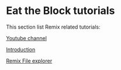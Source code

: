 Eat the Block tutorials
=======================

This section list Remix related tutorials:

[Youtube channel](https://www.youtube.com/playlist?list=PLbbtODcOYIoH7597VZ4sTXRKJkuhMAqYy)

[Introduction](https://www.youtube.com/watch?v=4CsH5xTxhSA&index=3&t=738s&list=PLbbtODcOYIoH7597VZ4sTXRKJkuhMAqYy)

[Remix File explorer](https://www.youtube.com/watch?v=nAI_Cr5Y8JY) 
